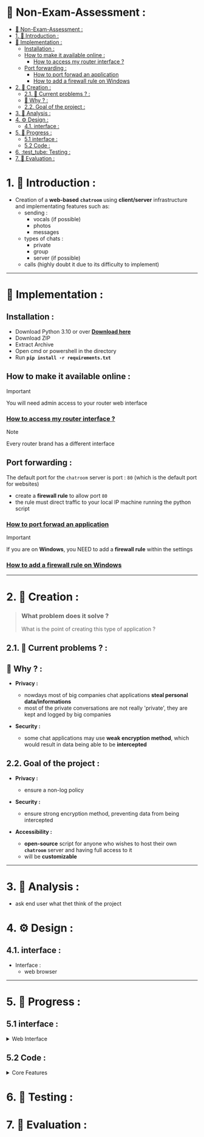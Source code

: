 # 🔰 Non-Exam-Assessment :

- [🔰 Non-Exam-Assessment :](#-non-exam-assessment-)
- [1. 💠 Introduction :](#1--introduction-)
- [:gift: Implementation :](#gift-implementation-)
  - [Installation :](#installation-)
  - [How to make it available online :](#how-to-make-it-available-online-)
    - [How to access my router interface ?](#how-to-access-my-router-interface-)
  - [Port forwarding :](#port-forwarding-)
    - [How to port forwad an application](#how-to-port-forwad-an-application)
    - [How to add a firewall rule on Windows](#how-to-add-a-firewall-rule-on-windows)
- [2. :hammer: Creation :](#2-hammer-creation-)
  - [2.1. 🤔 Current problems ? :](#21--current-problems--)
  - [🤔 Why ? :](#-why--)
  - [2.2. Goal of the project :](#22-goal-of-the-project-)
- [3. :book: Analysis :](#3-book-analysis-)
- [4. ⚙️ Design :](#4-️-design-)
  - [4.1. interface :](#41-interface-)
- [5. 🚧 Progress :](#5--progress-)
  - [5.1 interface :](#51-interface-)
  - [5.2 Code :](#52-code-)
- [6. :test\_tube: Testing :](#6-test_tube-testing-)
- [7. :pencil: Evaluation :](#7-pencil-evaluation-)


# 1. 💠 Introduction :

* Creation of a **web-based** **`chatroom`** using **client/server** infrastructure and implementating features such as:
    * sending :
        * vocals (if possible)
        * photos
        * messages
    * types of chats :
        * private
        * group
        * server (if possible)
    * calls (highly doubt it due to its difficulty to implement)
---

# :gift: Implementation :

## Installation :

* Download Python 3.10 or over **[Download here](https://www.python.org/downloads/)**
* Download ZIP
* Extract Archive
* Open cmd or powershell in the directory
* Run **`pip install -r requirements.txt`**

## How to make it available online :

> [!IMPORTANT]
> You will need admin access to your router web interface
### [How to access my router interface ?](https://youtu.be/UdQTr6N02QA?si=oBtPbmkP5mhEh5qt)

> [!NOTE]
> Every router brand has a different interface
## Port forwarding :

The default port for the `chatroom` server is port : `80` (which is the default port for websites)

- create a **firewall rule** to allow port `80`
- the rule must direct traffic to your local IP machine running the python script

### [How to port forwad an application](https://youtu.be/jfSLxs40sIw?si=18PmzbKOrmbS6r73&t=180)

> [!IMPORTANT]
> If you are on **Windows**, you NEED to add a **firewall rule** within the settings
### [How to add a firewall rule on Windows](https://youtu.be/GBUVyu69Qsk?si=vbLywG4Juixe4gGd&t=11)

---

# 2. :hammer: Creation :

> ### What problem does it solve ?
> What is the point of creating this type of application ?
## 2.1. 🤔 Current problems ? :
## 🤔 Why ? :

- **Privacy :**
    - nowdays most of big companies chat applications **steal personal data/informations**
    - most of the private conversations are not really 'private', they are kept and logged by big companies 

- **Security :**
    - some chat applications may use **weak encryption method**, which would result in data being able to be **intercepted**

## 2.2. Goal of the project :

- **Privacy :**
  - ensure a non-log policy

- **Security :**
  - ensure strong encryption method, preventing data from being intercepted

- **Accessibility :**
  - **open-source** script for anyone who wishes to host their own **`chatroom`** server and having full access to it
  - will be **customizable**

---

# 3. :book: Analysis :

- ask end user what thet think of the project

# 4. ⚙️ Design :

## 4.1. interface :
* Interface :
    - web browser

---

# 5. 🚧 Progress :

## 5.1 interface :

<details>
<summary>Web Interface</summary>

- [ ] Web
    - [ ] message bubble
    - [ ] username display
    - [ ] font used
    - [ ] color design (black/grey)

</details>

## 5.2 Code :

<details>
<summary>Core Features</summary>

- [ ] Establish a connection
    - [ ] send/receive message
    - [ ] general chat
    - [ ] database

</details>

# 6. :test_tube: Testing :

# 7. :pencil: Evaluation :